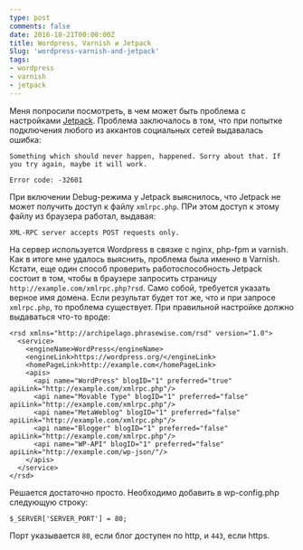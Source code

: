 ```yaml
---
type: post
comments: false
date: 2016-10-21T00:00:00Z
title: Wordpress, Varnish и Jetpack
Slug: 'wordpress-varnish-and-jetpack'
tags:
- wordpress
- varnish
- jetpack
---
```


Меня попросили посмотреть, в чем может быть проблема с настройками [Jetpack](https://jetpack.com/).
Проблема заключалось в том, что при попытке подключения любого из аккантов социальных сетей выдавалась ошибка:

	Something which should never happen, happened. Sorry about that. If you try again, maybe it will work.

	Error code: -32601

При включении Debug-режима у Jetpack выяснилось, что Jetpack не может получить доступ к файлу `xmlrpc.php`. ПРи этом доступ к этому файлу из браузера работал, выдавая:

	XML-RPC server accepts POST requests only.

На сервер используется Wordpress в связке с nginx, php-fpm и varnish. Как в итоге мне удалось выяснить, проблема была именно в Varnish. Кстати, еще один способ проверить работоспособность Jetpack состоит в том, чтобы в браузере запросить страницу `http://example.com/xmlrpc.php?rsd`. Само собой, требуется указать верное имя домена.
Если результат будет тот же, что и при запросе `xmlrpc.php`, то проблема существует. При правильной настройке должно выдаваться что-то вроде:

	<rsd xmlns="http://archipelago.phrasewise.com/rsd" version="1.0">
	  <service>
	    <engineName>WordPress</engineName>
	    <engineLink>https://wordpress.org/</engineLink>
	    <homePageLink>http://example.com</homePageLink>
	    <apis>
	      <api name="WordPress" blogID="1" preferred="true" apiLink="http://example.com/xmlrpc.php"/>
	      <api name="Movable Type" blogID="1" preferred="false" apiLink="http://example.com/xmlrpc.php"/>
	      <api name="MetaWeblog" blogID="1" preferred="false" apiLink="http://example.com/xmlrpc.php"/>
	      <api name="Blogger" blogID="1" preferred="false" apiLink="http://example.com/xmlrpc.php"/>
	      <api name="WP-API" blogID="1" preferred="false" apiLink="http://example.com/wp-json/"/>
	    </apis>
	  </service>
	</rsd>

Решается достаточно просто. Необходимо добавить в wp-config.php следующую строку:

	$_SERVER['SERVER_PORT'] = 80;

Порт указывается `80`, если блог доступен по http, и `443`, если https.
